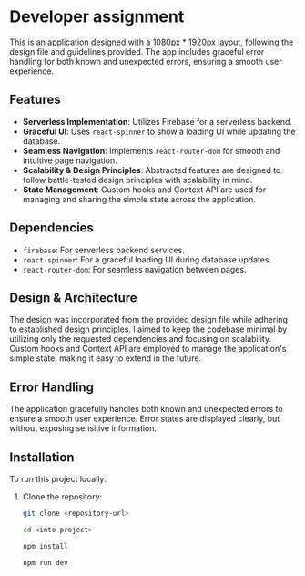 # Developer assignment

This is an application designed with a 1080px * 1920px layout, following the design file and guidelines provided. The app includes graceful error handling for both known and unexpected errors, ensuring a smooth user experience.

## Features

- **Serverless Implementation**: Utilizes Firebase for a serverless backend.
- **Graceful UI**: Uses `react-spinner` to show a loading UI while updating the database.
- **Seamless Navigation**: Implements `react-router-dom` for smooth and intuitive page navigation.
- **Scalability & Design Principles**: Abstracted features are designed to follow battle-tested design principles with scalability in mind.
- **State Management**: Custom hooks and Context API are used for managing and sharing the simple state across the application.

## Dependencies

- `firebase`: For serverless backend services.
- `react-spinner`: For a graceful loading UI during database updates.
- `react-router-dom`: For seamless navigation between pages.
  
## Design & Architecture

The design was incorporated from the provided design file while adhering to established design principles. I aimed to keep the codebase minimal by utilizing only the requested dependencies and focusing on scalability. Custom hooks and Context API are employed to manage the application's simple state, making it easy to extend in the future.

## Error Handling

The application gracefully handles both known and unexpected errors to ensure a smooth user experience. Error states are displayed clearly, but without exposing sensitive information.

## Installation

To run this project locally:

1. Clone the repository:
   ```bash
   git clone <repository-url>

   cd <into project>

   npm install 

   npm run dev
   ```

